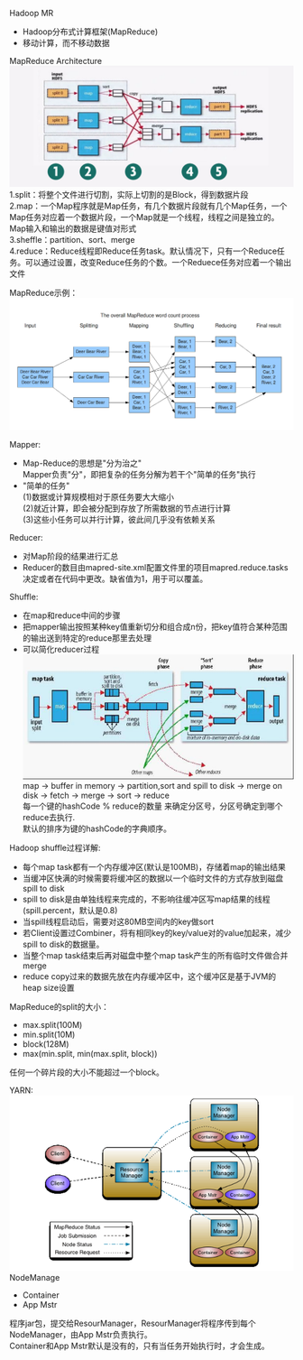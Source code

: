 Hadoop MR
- Hadoop分布式计算框架(MapReduce)
- 移动计算，而不移动数据

MapReduce Architecture<br>
![avatar](mapreduce.png)<br>
1.split：将整个文件进行切割，实际上切割的是Block，得到数据片段<br>
2.map：一个Map程序就是Map任务，有几个数据片段就有几个Map任务，一个Map任务对应着一个数据片段，一个Map就是一个线程，线程之间是独立的。Map输入和输出的数据是键值对形式<br>
3.sheffle：partition、sort、merge<br>
4.reduce：Reduce线程即Reduce任务task。默认情况下，只有一个Reduce任务。可以通过设置，改变Reduce任务的个数。一个Reduece任务对应着一个输出文件<br>

MapReduce示例：<br>
![avatar](mapreduceexample.png)<br>

Mapper:
- Map-Reduce的思想是"分为治之"<br>
  Mapper负责"分"，即把复杂的任务分解为若干个"简单的任务"执行
- "简单的任务"<br>
  (1)数据或计算规模相对于原任务要大大缩小<br>
  (2)就近计算，即会被分配到存放了所需数据的节点进行计算<br>
  (3)这些小任务可以并行计算，彼此间几乎没有依赖关系<br>

Reducer:
- 对Map阶段的结果进行汇总
- Reducer的数目由mapred-site.xml配置文件里的项目mapred.reduce.tasks决定或者在代码中更改。缺省值为1，用于可以覆盖。

Shuffle:
- 在map和reduce中间的步骤
- 把mapper输出按照某种key值重新切分和组合成n份，把key值符合某种范围的输出送到特定的reduce那里去处理
- 可以简化reducer过程<br>
![avatar](shuffle.png)<br>
map -> buffer in memory -> partition,sort and spill to disk -> merge on disk -> fetch -> merge -> sort -> reduce<br>
每一个键的hashCode % reduce的数量 来确定分区号，分区号确定到哪个reduce去执行.<br>
默认的排序为键的hashCode的字典顺序。<br>

Hadoop shuffle过程详解:
- 每个map task都有一个内存缓冲区(默认是100MB)，存储着map的输出结果
- 当缓冲区快满的时候需要将缓冲区的数据以一个临时文件的方式存放到磁盘spill to disk
- spill to disk是由单独线程来完成的，不影响往缓冲区写map结果的线程(spill.percent，默认是0.8)
- 当spill线程启动后，需要对这80MB空间内的key做sort
- 若Client设置过Combiner，将有相同key的key/value对的value加起来，减少spill to disk的数据量。
- 当整个map task结束后再对磁盘中整个map task产生的所有临时文件做合并merge
- reduce copy过来的数据先放在内存缓冲区中，这个缓冲区是基于JVM的heap size设置

MapReduce的split的大小：
- max.split(100M)
- min.split(10M)
- block(128M)
- max(min.split, min(max.split, block))<br>

任何一个碎片段的大小不能超过一个block。<br>

YARN:<br>
![avatar](yarn_architecture.gif)<br>
NodeManage
- Container
- App Mstr<br>

程序jar包，提交给ResourManager，ResourManager将程序传到每个NodeManager，由App Mstr负责执行。<br>
Container和App Mstr默认是没有的，只有当任务开始执行时，才会生成。<br>


